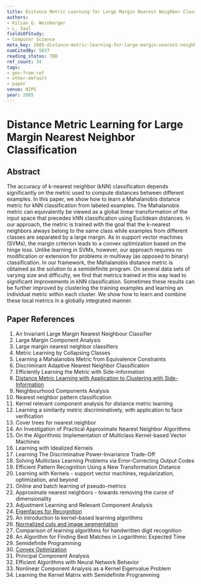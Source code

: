 ```yaml
---
title: Distance Metric Learning for Large Margin Nearest Neighbor Classification
authors:
- Kilian Q. Weinberger
- L. Saul
fieldsOfStudy:
- Computer Science
meta_key: 2005-distance-metric-learning-for-large-margin-nearest-neighbor-classification
numCitedBy: 5037
reading_status: TBD
ref_count: 34
tags:
- gen-from-ref
- other-default
- paper
venue: NIPS
year: 2005
---
```


# Distance Metric Learning for Large Margin Nearest Neighbor Classification

## Abstract

The accuracy of k-nearest neighbor (kNN) classification depends significantly on the metric used to compute distances between different examples. In this paper, we show how to learn a Mahalanobis distance metric for kNN classification from labeled examples. The Mahalanobis metric can equivalently be viewed as a global linear transformation of the input space that precedes kNN classification using Euclidean distances. In our approach, the metric is trained with the goal that the k-nearest neighbors always belong to the same class while examples from different classes are separated by a large margin. As in support vector machines (SVMs), the margin criterion leads to a convex optimization based on the hinge loss. Unlike learning in SVMs, however, our approach requires no modification or extension for problems in multiway (as opposed to binary) classification. In our framework, the Mahalanobis distance metric is obtained as the solution to a semidefinite program. On several data sets of varying size and difficulty, we find that metrics trained in this way lead to significant improvements in kNN classification. Sometimes these results can be further improved by clustering the training examples and learning an individual metric within each cluster. We show how to learn and combine these local metrics in a globally integrated manner.

## Paper References

1. An Invariant Large Margin Nearest Neighbour Classifier
2. Large Margin Component Analysis
3. Large margin nearest neighbor classifiers
4. Metric Learning by Collapsing Classes
5. Learning a Mahalanobis Metric from Equivalence Constraints
6. Discriminant Adaptive Nearest Neighbor Classification
7. Efficiently Learning the Metric with Side-Information
8. [Distance Metric Learning with Application to Clustering with Side-Information](2002-distance-metric-learning-with-application-to-clustering-with-side-information)
9. Neighbourhood Components Analysis
10. Nearest neighbor pattern classification
11. Kernel relevant component analysis for distance metric learning
12. Learning a similarity metric discriminatively, with application to face verification
13. Cover trees for nearest neighbor
14. An Investigation of Practical Approximate Nearest Neighbor Algorithms
15. On the Algorithmic Implementation of Multiclass Kernel-based Vector Machines
16. Learning with Idealized Kernels
17. Learning The Discriminative Power-Invariance Trade-Off
18. Solving Multiclass Learning Problems via Error-Correcting Output Codes
19. Efficient Pattern Recognition Using a New Transformation Distance
20. Learning with Kernels - support vector machines, regularization, optimization, and beyond
21. Online and batch learning of pseudo-metrics
22. Approximate nearest neighbors - towards removing the curse of dimensionality
23. Adjustment Learning and Relevant Component Analysis
24. [Eigenfaces for Recognition](1991-eigenfaces-for-recognition)
25. An introduction to kernel-based learning algorithms
26. [Normalized cuts and image segmentation](1997-normalized-cuts-and-image-segmentation)
27. Comparison of learning algorithms for handwritten digit recognition
28. An Algorithm for Finding Best Matches in Logarithmic Expected Time
29. Semidefinite Programming
30. [Convex Optimization](2006-convex-optimization)
31. Principal Component Analysis
32. Efficient Algorithms with Neural Network Behavior
33. Nonlinear Component Analysis as a Kernel Eigenvalue Problem
34. Learning the Kernel Matrix with Semidefinite Programming
